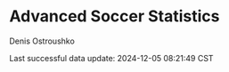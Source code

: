 # Advanced Soccer Statistics
Denis Ostroushko

<!-- gfm -->

Last successful data update: 2024-12-05 08:21:49 CST
